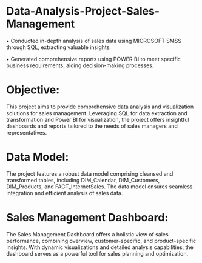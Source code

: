 # Data-Analysis-Project-Sales-Management

• Conducted in-depth analysis of sales data using MICROSOFT SMSS through SQL, extracting valuable insights.

• Generated comprehensive reports using POWER BI to meet specific business requirements, aiding decision-making processes.

# Objective:
This project aims to provide comprehensive data analysis and visualization solutions for sales management. Leveraging SQL for data extraction and transformation and Power BI for visualization, the project offers insightful dashboards and reports tailored to the needs of sales managers and representatives.

# Data Model:
The project features a robust data model comprising cleansed and transformed tables, including DIM_Calendar, DIM_Customers, DIM_Products, and FACT_InternetSales. The data model ensures seamless integration and efficient analysis of sales data.

# Sales Management Dashboard:
The Sales Management Dashboard offers a holistic view of sales performance, combining overview, customer-specific, and product-specific insights. With dynamic visualizations and detailed analysis capabilities, the dashboard serves as a powerful tool for sales planning and optimization.

